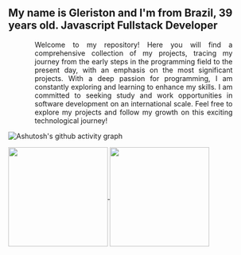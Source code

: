 ## My name is Gleriston and I'm from Brazil, 39 years old. Javascript Fullstack Developer

<div style="
    margin: 0 53px;
    text-align: justify;
">Welcome to my repository! Here you will find a comprehensive collection of my projects, tracing my journey from the early steps in the programming field to the present day, with an emphasis on the most significant projects. With a deep passion for programming, I am constantly exploring and learning to enhance my skills. I am committed to seeking study and work opportunities in software development on an international scale. Feel free to explore my projects and follow my growth on this exciting technological journey!</div>

![Ashutosh's github activity graph](https://github-readme-activity-graph.vercel.app/graph?username=GleristonCastro&theme=default&area=true&hide_border=true)

<a href="https://github.com/GleristonCastro/github-readme-stats">
  <img height=200 align="center" src="https://github-readme-stats.vercel.app/api?username=GleristonCastro&theme=default&show_icons=true&hide_border=true" />
    
</a>
<a href="https://github.com/GleristonCastro/convoychat">
  <img height=200 align="center" src="https://github-readme-stats.vercel.app/api/top-langs?username=GleristonCastro&layout=compact&langs_count=8&card_width=32&theme=default&hide_border=true" />
</a>

